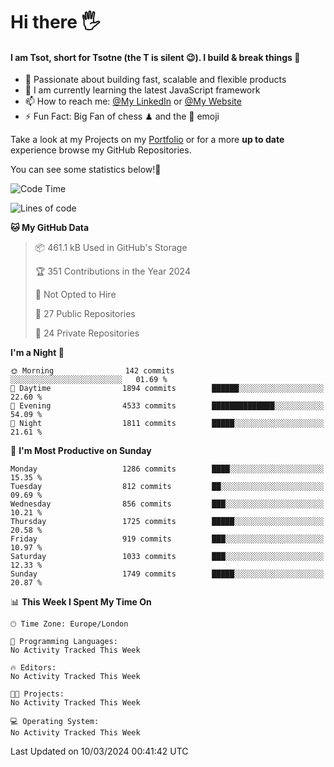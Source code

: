 # Hi there :raised_hand_with_fingers_splayed:
#### I am Tsot, short for Tsotne (the T is silent :wink:). I build & break things :space_invader:
- :telescope: Passionate about building fast, scalable and flexible products
- :seedling: I am currently learning the latest JavaScript framework 
- :mailbox: How to reach me: [@My LinkedIn](https://www.linkedin.com/in/tsotne-gvadzabia/) or [@My Website](https://tsotne.co.uk/contact)
- :zap: Fun Fact: Big Fan of chess ♟ and the 👾 emoji

Take a look at my Projects on my [Portfolio](https://tsotne.co.uk/) or for a more **up to date** experience browse my GitHub Repositories.

You can see some statistics below!:space_invader:
<!--START_SECTION:waka-->
![Code Time](http://img.shields.io/badge/Code%20Time-761%20hrs%202%20mins-blue)

![Lines of code](https://img.shields.io/badge/From%20Hello%20World%20I%27ve%20Written-4.8%20million%20lines%20of%20code-blue)

**🐱 My GitHub Data** 

> 📦 461.1 kB Used in GitHub's Storage 
 > 
> 🏆 351 Contributions in the Year 2024
 > 
> 🚫 Not Opted to Hire
 > 
> 📜 27 Public Repositories 
 > 
> 🔑 24 Private Repositories 
 > 
**I'm a Night 🦉** 

```text
🌞 Morning                142 commits         ░░░░░░░░░░░░░░░░░░░░░░░░░   01.69 % 
🌆 Daytime                1894 commits        ██████░░░░░░░░░░░░░░░░░░░   22.60 % 
🌃 Evening                4533 commits        ██████████████░░░░░░░░░░░   54.09 % 
🌙 Night                  1811 commits        █████░░░░░░░░░░░░░░░░░░░░   21.61 % 
```
📅 **I'm Most Productive on Sunday** 

```text
Monday                   1286 commits        ████░░░░░░░░░░░░░░░░░░░░░   15.35 % 
Tuesday                  812 commits         ██░░░░░░░░░░░░░░░░░░░░░░░   09.69 % 
Wednesday                856 commits         ███░░░░░░░░░░░░░░░░░░░░░░   10.21 % 
Thursday                 1725 commits        █████░░░░░░░░░░░░░░░░░░░░   20.58 % 
Friday                   919 commits         ███░░░░░░░░░░░░░░░░░░░░░░   10.97 % 
Saturday                 1033 commits        ███░░░░░░░░░░░░░░░░░░░░░░   12.33 % 
Sunday                   1749 commits        █████░░░░░░░░░░░░░░░░░░░░   20.87 % 
```


📊 **This Week I Spent My Time On** 

```text
🕑︎ Time Zone: Europe/London

💬 Programming Languages: 
No Activity Tracked This Week

🔥 Editors: 
No Activity Tracked This Week

🐱‍💻 Projects: 
No Activity Tracked This Week

💻 Operating System: 
No Activity Tracked This Week
```


 Last Updated on 10/03/2024 00:41:42 UTC
<!--END_SECTION:waka-->
